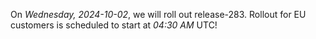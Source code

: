On *Wednesday, 2024-10-02*, we will roll out release-283.
Rollout for EU customers is scheduled to start at *04:30 AM* UTC!
